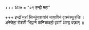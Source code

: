 +++
title = "०९ इन्द्रो महां"

+++
इन्द्रो॑ म॒हां सिन्धु॑मा॒शया॑नं माया॒विनं॑ वृ॒त्रम॑स्फुर॒न्निः ।  
अरे॑जेतां॒ रोद॑सी भिया॒ने कनि॑क्रदतो॒ वृष्णो॑ अस्य॒ वज्रा॑त् ॥